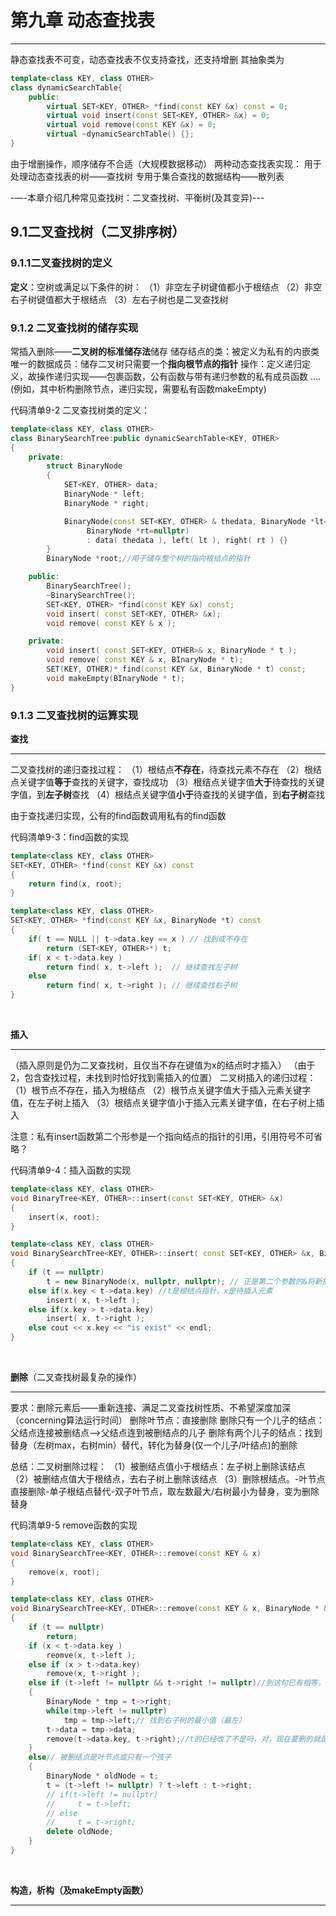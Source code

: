 # 第九章 动态查找表

____________________________

静态查找表不可变，动态查找表不仅支持查找，还支持增删
其抽象类为
```cpp
template<class KEY, class OTHER>  
class dynamicSearchTable{
    public:
        virtual SET<KEY, OTHER> *find(const KEY &x) const = 0;
        virtual void insert(const SET<KEY, OTHER> &x) = 0;
        virtual void remove(const KEY &x) = 0;
        virtual ~dynamicSearchTable() {};
}
```

由于增删操作，顺序储存不合适（大规模数据移动）
两种动态查找表实现：
用于处理动态查找表的树——查找树
专用于集合查找的数据结构——散列表

-—-本章介绍几种常见查找树：二叉查找树、平衡树(及其变异)---
## 9.1二叉查找树（二叉排序树）

### 9.1.1二叉查找树的定义
**定义**：空树或满足以下条件的树：
（1）非空左子树键值都小于根结点
（2）非空右子树键值都大于根结点
（3）左右子树也是二叉查找树

### 9.1.2 二叉查找树的储存实现
常插入删除——**二叉树的标准储存法**储存
储存结点的类：被定义为私有的内嵌类
唯一的数据成员：储存二叉树只需要一个**指向根节点的指针**
操作：定义递归定义，故操作递归实现——包裹函数，公有函数与带有递归参数的私有成员函数
.... (例如，其中析构删除节点，递归实现，需要私有函数makeEmpty)

代码清单9-2 二叉查找树类的定义：
```cpp
template<class KEY, class OTHER>
class BinarySearchTree:public dynamicSearchTable<KEY, OTHER>
{
    private:
        struct BinaryNode
        {
            SET<KEY, OTHER> data;
            BinaryNode * left;
            BinaryNode * right;

            BinaryNode(const SET<KEY, OTHER> & thedata, BinaryNode *lt=nullptr,
                 BinaryNode *rt=nullptr)
                 : data( thedata ), left( lt ), right( rt ) {}
        }
        BinaryNode *root;//用于储存整个树的指向根结点的指针

    public:
        BinarySearchTree();
        ~BinarySearchTree();
        SET<KEY, OTHER> *find(const KEY &x) const;
        void insert( const SET<KEY, OTHER> &x);
        void remove( const KEY & x );

    private:
        void insert( const SET<KEY, OTHER>& x, BinaryNode * t );
        void remove( const KEY & x, BInaryNode * t);
        SET(KEY, OTHER)* find(const KEY &x, BinaryNode * t) const;
        void makeEmpty(BInaryNode * t);
}
```

### 9.1.3 二叉查找树的运算实现
**查找**
____
二叉查找树的递归查找过程：
（1）根结点**不存在**，待查找元素不存在
（2）根结点关键字值**等于**查找的关键字，查找成功
（3）根结点关键字值**大于**待查找的关键字值，到**左子树**查找
（4）根结点关键字值**小于**待查找的关键字值，到**右子树**查找

由于查找递归实现，公有的find函数调用私有的find函数

代码清单9-3：find函数的实现
``` cpp
template<class KEY, class OTHER>
SET<KEY, OTHER> *find(const KEY &x) const
{
    return find(x, root);
}

template<class KEY, class OTHER>
SET<KEY, OTHER> *find(const KEY &x, BinaryNode *t) const
{
    if( t == NULL || t->data.key == x ) // 找到或不存在
        return (SET<KEY, OTHER>*) t;
    if( x < t->data.key )
        return find( x, t->left );  // 继续查找左子树
    else
        return find( x, t->right ); // 继续查找右子树
}
```
<br>

**插入**
______
（插入原则是仍为二叉查找树，且仅当不存在键值为x的结点时才插入）
（由于2，包含查找过程，未找到时恰好找到需插入的位置）
二叉树插入的递归过程：
（1）根节点不存在，插入为根结点
（2）根节点关键字值大于插入元素关键字值，在左子树上插入
（3）根结点关键字值小于插入元素关键字值，在右子树上插入

注意：私有insert函数第二个形参是一个指向结点的指针的引用，引用符号不可省略？

代码清单9-4：插入函数的实现
``` cpp
template<class KEY, class OTHER>
void BinaryTree<KEY, OTHER>::insert(const SET<KEY, OTHER> &x)
{
    insert(x, root);
}

template<class KEY, class OTHER>
void BinarySearchTree<KEY, OTHER>::insert( const SET<KEY, OTHER> &x, BinaryNode * &t)
{
    if (t == nullptr)
        t = new BinaryNode(x, nullptr, nullptr); // 正是第二个参数的&将新插入的结点和父结点关联了起来。
    else if(x.key < t->data.key) //t是根结点指针，x是待插入元素
        insert( x, t->left );
    else if(x.key > t->data.key)
        insert( x, t->right );
    else cout << x.key << "is exist" << endl;
}
```
<br>

**删除**（二叉查找树最复杂的操作）
____
要求：删除元素后——重新连接、满足二叉查找树性质、不希望深度加深（concerning算法运行时间）
删除叶节点：直接删除
删除只有一个儿子的结点：父结点连接被删结点-->父结点连到被删结点的儿子
删除有两个儿子的结点：找到替身（左树max，右树min）替代，转化为替身(仅一个儿子/叶结点)的删除

总结：二叉树删除过程：
（1）被删结点值小于根结点：左子树上删除该结点
（2）被删结点值大于根结点，去右子树上删除该结点
（3）删除根结点。-叶节点直接删除-单子根结点替代-双子叶节点，取左数最大/右树最小为替身，变为删除替身

代码清单9-5 remove函数的实现
``` cpp
template<class KEY, class OTHER>
void BinarySearchTree<KEY, OTHER>::remove(const KEY & x)
{
    remove(x, root);
}

template<class KEY, class OTHER>
void BinarySearchTree<KEY, OTHER>::remove(const KEY & x, BinaryNode * & t)
{
    if (t == nullptr)
        return;
    if (x < t->data.key )
        reomve(x, t->left );
    else if (x > t->data.key)
        remove(x, t->right );
    else if (t->left != nullptr && t->right != nullptr)//到这句已有相等。有两个孩子
    {
        BinaryNode * tmp = t->right;
        while(tmp->left != nullptr)
            tmp = tmp->left;// 找到右子树的最小值（最左）
        t->data = tmp->data;
        remove(t->data.key, t->right);//t的已经改了不是吗，对，现在要删的就是替身本身
    }
    else// 被删结点是叶节点或只有一个孩子
    {
        BinaryNode * oldNode = t;
        t = (t->left != nullptr) ? t->left : t->right;
        // if(t->left != nullptr) 
        //     t = t->left;
        // else
        //     t = t->right;
        delete oldNode;
    }
}
```
<br>

**构造，析构（及makeEmpty函数）**
___